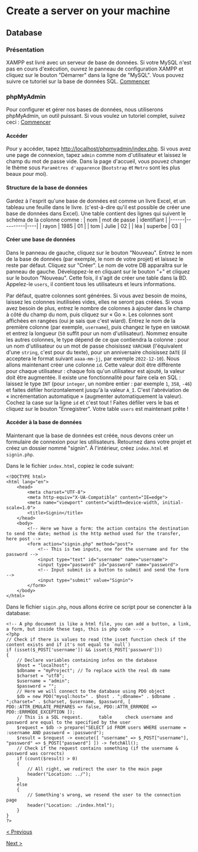 # Create a server on your machine
## Database
### Présentation
XAMPP est livré avec un serveur de base de données. Si votre MySQL n'est pas en cours d'exécution, ouvrez le panneau de configuration XAMPP et cliquez sur le bouton "Démarrer" dans la ligne de "MySQL". Vous pouvez suivre ce tutoriel sur la base de données SQL. [Commencer](../sql/Get%20started/)

### phpMyAdmin
Pour configurer et gérer nos bases de données, nous utiliserons phpMyAdmin, un outil puissant. Si vous voulez un tutoriel complet, suivez ceci : [Commencer](../sql/phpMyAdmin/Get%20started/)

#### Accéder
Pour y accéder, tapez [http://localhost/phpmyadmin/index.php](http://localhost/phpmyadmin/index.php). Si vous avez une page de connexion, tapez `admin` comme nom d'utilisateur et laissez le champ du mot de passe vide. Dans la page d'accueil, vous pouvez changer le thème sous `Paramètres d'apparence` (`Bootstrap` et `Metro` sont les plus beaux pour moi).

#### Structure de la base de données
Gardez à l'esprit qu'une base de données est comme un livre Excel, et un tableau une feuille dans le livre. (c'est-à-dire qu'il est possible de créer une base de données dans Excel). Une table contient des lignes qui suivent le schéma de la colonne comme :
| nom | mot de passe | identifiant |
|------|----------|----|
| rayon | 1985 | 01 |
| tom | Julie | 02 |
| léa | superbe | 03 |

#### Créer une base de données
Dans le panneau de gauche, cliquez sur le bouton "Nouveau". Entrez le nom de la base de données (par exemple, le nom de votre projet) et laissez le reste par défaut. Cliquez sur "Créer". Le nom de votre DB apparaîtra sur le panneau de gauche. Développez-le en cliquant sur le bouton "+" et cliquez sur le bouton "Nouveau". Cette fois, il s'agit de créer une table dans la BD. Appelez-le `users`, il contient tous les utilisateurs et leurs informations.

Par défaut, quatre colonnes sont générées. Si vous avez besoin de moins, laissez les colonnes inutilisées vides, elles ne seront pas créées. Si vous avez besoin de plus, entrez le nombre de colonnes à ajouter dans le champ à côté du champ du nom, puis cliquez sur « Go ». Les colonnes sont affichées en rangées (oui je sais que c'est wiard). Entrez le nom de la première colonne (par exemple, `username`), puis changez le type en `VARCHAR` et entrez la longueur (`50` suffit pour un nom d'utilisateur). Nommez ensuite les autres colonnes, le type dépend de ce que contiendra la colonne : pour un nom d'utilisateur ou un mot de passe choisissez `VARCHAR` (l'équivalent d'une `string`, c'est pour du texte), pour un anniversaire choisissez `DATE` (il acceptera le format suivant `aaaa-mm-jj`, par exemple `2022-12-10`). Nous allons maintenant créer une colonne `id`. Cette valeur doit être différente pour chaque utilisateur : chaque fois qu'un utilisateur est ajouté, la valeur doit être augmentée. Il existe une fonctionnalité pour faire cela en SQL : laissez le type `INT` (pour `integer`, un nombre entier : par exemple `1`, `358`, `-46`) et faites défiler horizontalement jusqu'à la valeur `A_I`. C'est l'abréviation de « incrémentation automatique » (augmenter automatiquement la valeur). Cochez la case sur la ligne `id` et c'est tout ! Faites défiler vers le bas et cliquez sur le bouton "Enregistrer". Votre table `users` est maintenant prête !

#### Accéder à la base de données
Maintenant que la base de données est créée, nous devons créer un formulaire de connexion pour les utilisateurs. Retournez dans votre projet et créez un dossier nommé "signin". À l'intérieur, créez `index.html` et `signin.php`.

Dans le le fichier `index.html`, copiez le code suivant:
```
<!DOCTYPE html>
<html lang="en">
    <head>
        <meta charset="UTF-8">
        <meta http-equiv="X-UA-Compatible" content="IE=edge">
        <meta name="viewport" content="width=device-width, initial-scale=1.0">
        <title>Signin</title>
    </head>
    <body>
        <!-- Here we have a form: the action contains the destination to send the date; method is the http method used for the transfer, here post -->
        <form action="signin.php" method="post">
            <!-- This is two inputs, one for the username and for the password -->
            <input type="text" id="username" name="username">
            <input type="password" id="password" name="password">
            <!-- Input submit is a button to submit and send the form -->
            <input type="submit" value="Signin">
        </form>
    </body>
</html>
```

Dans le fichier `sigin.php`, nous allons écrire ce script pour se conencter à la database:
```
<!-- A php document is like a html file, you can add a button, a link, a form, but inside these tags, this is php code --->
<?php
// Check if there is values to read (the isset function check if the content exists and if it's not equal to `null`)
if (isset($_POST['username']) && isset($_POST['password']))
{
    // Declare variables containing infos on the database
    $host = "localhost";
    $dbname = "myProject"; // To replace with the real db name
    $charset = "utf8";
    $username = "admin";
    $password = "";
    // Here we will connect to the database using PDO object
    $db = new PDO("mysql:host=" . $host . ";dbname=" . $dbname . ";charset=" . $charset, $username, $password, [ PDO::ATTR_EMULATE_PREPARES => false, PDO::ATTR_ERRMODE => PDO::ERRMODE_EXCEPTION ]);
    // This is a SQL request.      table     check username and password are equal to the specified by the user
    $request = $db -> prepare("SELECT id FROM users WHERE username = :username AND password = :password");
    $result = $request -> execute([ "username" => $_POST["username"], "password" => $_POST["password"] ]) -> fetchAll();
    // Check if the request contains something (if the username & password was corrects)
    if (count($result) > 0)
    {
        // All right, we redirect the user to the main page
        header("Location: ../");
    }
    else
    {
        // Something's wrong, we resend the user to the connection page
        header("Location: ./index.html");
    }
}
?>
```

[< Previous](./3.Configuration.md)

[Next >](about:blank)